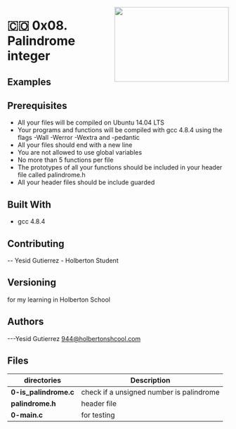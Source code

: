 <p>
<img width="260" height="170" src="https://davidjohncoleman.com/wp-djc/wp-content/uploads/2017/06/HBTN-Borderless-CMYK-Logo-Vertical-Color-Black@1200ppi-300x236.png" align="right" >
</p>




# :colombia: 0x08. Palindrome integer                                                              
## Examples

## Prerequisites
- All your files will be compiled on Ubuntu 14.04 LTS
- Your programs and functions will be compiled with gcc 4.8.4 using the flags -Wall -Werror -Wextra and -pedantic
- All your files should end with a new line
- You are not allowed to use global variables
- No more than 5 functions per file
- The prototypes of all your functions should be included in your header file called palindrome.h
- All your header files should be include guarded
## Built With
- gcc 4.8.4
## Contributing
-- Yesid Gutierrez - Holberton Student                                          
## Versioning
for my learning in Holberton School
## Authors
---Yesid Gutierrez  944@holbertonshcool.com                                    
                                                                               
## Files

|             directories               |             Description                  |
|--------------------------------| ---------------------------------------- |
|**0-is_palindrome.c**| check if a unsigned number is palindrome |
|**palindrome.h**| header file |
|**0-main.c**| for testing |
